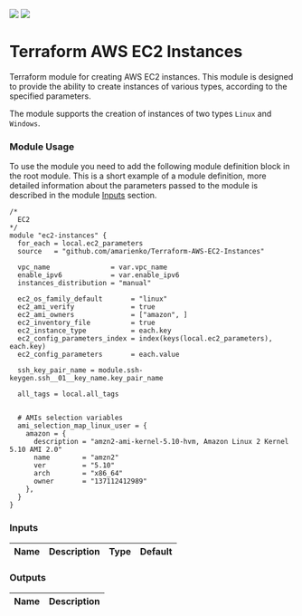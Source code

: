 <p align="left">
    <a href="https://developer.hashicorp.com/terraform/downloads" alt="Terraform">
    <img src="https://img.shields.io/badge/terraform-%3E%3D1.2-blueviolet" /></a>
    <a href="https://opensource.org/licenses/MIT" alt="License">
    <img src="https://img.shields.io/github/license/amarienko/Terraform-AWS-EC2-Instances?color=yellow" /></a>
</p>

# Terraform AWS EC2 Instances
Terraform module for creating AWS EC2 instances. This module is designed to provide the ability to create instances of various types, according to the specified parameters.

The module supports the creation of instances of two types `Linux` and `Windows`. 

### Module Usage
To use the module you need to add the following module definition block in the root module. This is a short example of a module definition, more detailed information about the parameters passed to the module is described in the module [Inputs]() section.

```hcl
/*
  EC2
*/
module "ec2-instances" {
  for_each = local.ec2_parameters
  source   = "github.com/amarienko/Terraform-AWS-EC2-Instances"

  vpc_name               = var.vpc_name
  enable_ipv6            = var.enable_ipv6
  instances_distribution = "manual"

  ec2_os_family_default       = "linux"
  ec2_ami_verify              = true
  ec2_ami_owners              = ["amazon", ]
  ec2_inventory_file          = true
  ec2_instance_type           = each.key
  ec2_config_parameters_index = index(keys(local.ec2_parameters), each.key)
  ec2_config_parameters       = each.value

  ssh_key_pair_name = module.ssh-keygen.ssh__01__key_name.key_pair_name

  all_tags = local.all_tags


  # AMIs selection variables
  ami_selection_map_linux_user = {
    amazon = {
      description = "amzn2-ami-kernel-5.10-hvm, Amazon Linux 2 Kernel 5.10 AMI 2.0"
      name        = "amzn2"
      ver         = "5.10"
      arch        = "x86_64"
      owner       = "137112412989"
    },
  }
}
```

### Inputs
| Name | Description | Type | Default |
|------|-------------|:------:|:---------:|

### Outputs
| Name | Description |
|------|-------------|
